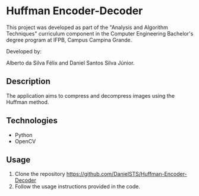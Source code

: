 # Huffman Encoder-Decoder

This project was developed as part of the "Analysis and Algorithm Techniques" curriculum component in the Computer Engineering Bachelor's degree program at IFPB, Campus Campina Grande.

Developed by:

Alberto da Silva Félix and Daniel Santos Silva Júnior.

## Description
The application aims to compress and decompress images using the Huffman method.

## Technologies
- Python
- OpenCV

## Usage
1. Clone the repository https://github.com/DanielSTS/Huffman-Encoder-Decoder
2. Follow the usage instructions provided in the code.
